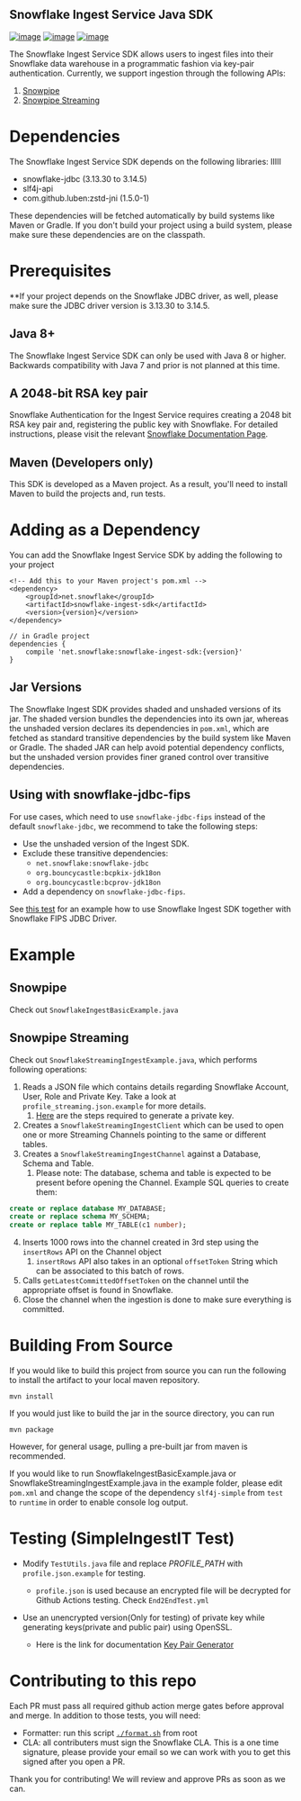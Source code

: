Snowflake Ingest Service Java SDK
---

[![image](http://img.shields.io/:license-Apache%202-brightgreen.svg)](http://www.apache.org/licenses/LICENSE-2.0.txt)
[![image](https://github.com/snowflakedb/snowflake-ingest-java/workflows/Snowpipe%20Java%20SDK%20Tests/badge.svg)](https://github.com/snowflakedb/snowflake-ingest-java/actions)
[![image](https://maven-badges.herokuapp.com/maven-central/net.snowflake/snowflake-ingest-sdk/badge.svg?style=plastic)](https://repo.maven.apache.org/maven2/net/snowflake/snowflake-ingest-sdk/)

The Snowflake Ingest Service SDK allows users to ingest files into their
Snowflake data warehouse in a programmatic fashion via key-pair
authentication. Currently, we support ingestion through the following APIs:
1. [Snowpipe](https://docs.snowflake.com/en/user-guide/data-load-snowpipe-rest-gs.html#client-requirement-java-or-python-sdk)
2. [Snowpipe Streaming](https://docs.snowflake.com/en/user-guide/data-load-snowpipe-streaming-overview)

# Dependencies

The Snowflake Ingest Service SDK depends on the following libraries:
IIIII
* snowflake-jdbc (3.13.30 to 3.14.5) 
* slf4j-api
* com.github.luben:zstd-jni (1.5.0-1)

These dependencies will be fetched automatically by build systems like Maven or Gradle. If you don't build your project
using a build system, please make sure these dependencies are on the classpath.

# Prerequisites

**If your project depends on the Snowflake JDBC driver, as well, please make sure the JDBC driver version is 3.13.30 to 3.14.5.

## Java 8+

The Snowflake Ingest Service SDK can only be used with Java 8 or higher.
Backwards compatibility with Java 7 and prior is not planned at this
time.

## A 2048-bit RSA key pair

Snowflake Authentication for the Ingest Service requires creating a 2048
bit RSA key pair and, registering the public key with Snowflake. For
detailed instructions, please visit the relevant [Snowflake
Documentation Page](https://docs.snowflake.com/en/user-guide/key-pair-auth.html).

## Maven (Developers only)

This SDK is developed as a Maven project. As a
result, you'll need to install Maven to build the projects and, run
tests.

# Adding as a Dependency

You can add the Snowflake Ingest Service SDK by adding the following to
your project

``` {.xml}
<!-- Add this to your Maven project's pom.xml -->
<dependency>
    <groupId>net.snowflake</groupId>
    <artifactId>snowflake-ingest-sdk</artifactId>
    <version>{version}</version>
</dependency>
```

``` {.groovy}
// in Gradle project
dependencies {
    compile 'net.snowflake:snowflake-ingest-sdk:{version}'
}
```

## Jar Versions

The Snowflake Ingest SDK provides shaded and unshaded versions of its jar. The shaded version bundles the dependencies into its own jar,
whereas the unshaded version declares its dependencies in `pom.xml`, which are fetched as standard transitive dependencies by the build system like Maven or Gradle.
The shaded JAR can help avoid potential dependency conflicts, but the unshaded version provides finer graned control over transitive dependencies.

## Using with snowflake-jdbc-fips

For use cases, which need to use `snowflake-jdbc-fips` instead of the default `snowflake-jdbc`, we recommend to take the following steps:

- Use the unshaded version of the Ingest SDK.
- Exclude these transitive dependencies:
    - `net.snowflake:snowflake-jdbc`
    - `org.bouncycastle:bcpkix-jdk18on`
    - `org.bouncycastle:bcprov-jdk18on`
- Add a dependency on `snowflake-jdbc-fips`.

See [this test](https://github.com/snowflakedb/snowflake-ingest-java/tree/master/e2e-jar-test/fips) for an example how to use Snowflake Ingest SDK together with Snowflake FIPS JDBC Driver.

# Example

## Snowpipe

Check out `SnowflakeIngestBasicExample.java`

## Snowpipe Streaming

Check out `SnowflakeStreamingIngestExample.java`, which performs following operations:
1. Reads a JSON file which contains details regarding Snowflake Account, User, Role and Private Key. Take a look at `profile_streaming.json.example` for more details.
    1. [Here](https://docs.snowflake.com/en/user-guide/key-pair-auth.html#configuring-key-pair-authentication) are the steps required to generate a private key.
2. Creates a `SnowflakeStreamingIngestClient` which can be used to open one or more Streaming Channels pointing to the same or different tables.
3. Creates a `SnowflakeStreamingIngestChannel` against a Database, Schema and Table.
    1. Please note: The database, schema and table is expected to be present before opening the Channel. Example SQL queries to create them:
```sql
create or replace database MY_DATABASE;
create or replace schema MY_SCHEMA;
create or replace table MY_TABLE(c1 number);
```
4. Inserts 1000 rows into the channel created in 3rd step using the `insertRows` API on the Channel object
    1. `insertRows` API also takes in an optional `offsetToken` String which can be associated to this batch of rows.
5. Calls `getLatestCommittedOffsetToken` on the channel until the appropriate offset is found in Snowflake.
6. Close the channel when the ingestion is done to make sure everything is committed.

# Building From Source

If you would like to build this project from source you can run the
following to install the artifact to your local maven repository.

``` {.bash}
mvn install
```

If you would just like to build the jar in the source directory, you can
run

``` {.bash}
mvn package
```

However, for general usage, pulling a pre-built jar from maven is
recommended.

If you would like to run SnowflakeIngestBasicExample.java or SnowflakeStreamingIngestExample.java in the example folder, 
please edit `pom.xml` and change the scope of the dependency `slf4j-simple` from `test` to `runtime` in order to enable
console log output.


# Testing (SimpleIngestIT Test)

-   Modify `TestUtils.java` file and replace *PROFILE_PATH* with `profile.json.example` for testing.

    -   `profile.json` is used because an encrypted file will be
            decrypted for Github Actions testing. Check `End2EndTest.yml`

-   Use an unencrypted version(Only for testing) of private key while generating keys(private and public pair) using OpenSSL.

    -   Here is the link for documentation [Key Pair
            Generator](https://docs.snowflake.com/en/user-guide/key-pair-auth.html)

# Contributing to this repo

Each PR must pass all required github action merge gates before approval and merge. In addition to those tests, you will need:

- Formatter: run this script [`./format.sh`](https://github.com/snowflakedb/snowflake-ingest-java/blob/master/format.sh) from root
- CLA: all contributers must sign the Snowflake CLA. This is a one time signature, please provide your email so we can work with you to get this signed after you open a PR.

Thank you for contributing! We will review and approve PRs as soon as we can.
